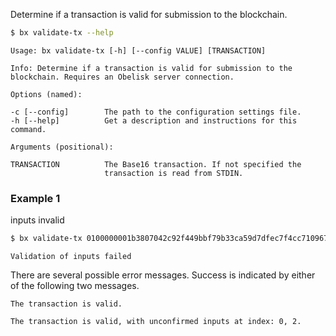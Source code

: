 Determine if a transaction is valid for submission to the blockchain.
```sh
$ bx validate-tx --help
```
```
Usage: bx validate-tx [-h] [--config VALUE] [TRANSACTION]                

Info: Determine if a transaction is valid for submission to the          
blockchain. Requires an Obelisk server connection.                       

Options (named):

-c [--config]        The path to the configuration settings file.        
-h [--help]          Get a description and instructions for this command.

Arguments (positional):

TRANSACTION          The Base16 transaction. If not specified the        
                     transaction is read from STDIN.
```
### Example 1
inputs invalid
```sh
$ bx validate-tx 0100000001b3807042c92f449bbf79b33ca59d7dfec7f4cc71096704a9c526dddf496ee0970100000069463044022039a36013301597daef41fbe593a02cc513d0b55527ec2df1050e2e8ff49c85c202204fcc407ce9b6f719ee7d009aeb8d8d21423f400a5b871394ca32e00c26b348dd2103c40cbd64c9c608df2c9730f49b0888c4db1c436e8b2b74aead6c6afbd10428c0ffffffff01905f0100000000001976a91418c0bd8d1818f1bf99cb1df2269c645318ef7b7388ac00000000
```
```
Validation of inputs failed
```
There are several possible error messages. Success is indicated by either of the following two messages.
```
The transaction is valid.
```
```
The transaction is valid, with unconfirmed inputs at index: 0, 2.
```